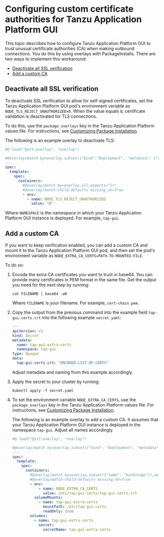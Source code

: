 # Configuring custom certificate authorities for Tanzu Application Platform GUI

This topic describes how to configure Tanzu Application Platform GUI to trust unusual certificate
authorities (CA) when making outbound connections.
You do this by using overlays with PackageInstalls. There are two ways to implement this workaround:

- [Deactivate all SSL verification](#deactivate-ssl)
- [Add a custom CA](#add-custom-ca)

## <a id='deactivate-ssl'></a> Deactivate all SSL verification

To deactivate SSL verification to allow for self-signed certificates, set the
Tanzu Application Platform GUI pod's environment variable as `NODE_TLS_REJECT_UNAUTHORIZED=0`.
When the value equals `0`, certificate validation is deactivated for TLS connections.

To do this, use the `package_overlays` key in the Tanzu Application Platform values file.
For instructions, see [Customizing Package Installation](../customize-package-installation.md).

The following is an example overlay to deactivate TLS:

```yaml
#@ load("@ytt:overlay", "overlay")

#@overlay/match by=overlay.subset({"kind":"Deployment", "metadata": {"name": "server", "namespace": "NAMESPACE"}}),expects="1+"
---
spec:
  template:
    spec:
      containers:
        #@overlay/match by=overlay.all,expects="1+"
        #@overlay/match-child-defaults missing_ok=True
        - env:
          - name: NODE_TLS_REJECT_UNAUTHORIZED
            value: "0"
```

Where `NAMESPACE` is the namespace in which your Tanzu Application Platform GUI instance is deployed.
For example, `tap-gui`.

## <a id='add-custom-ca'></a> Add a custom CA

If you want to keep verification enabled, you can add a custom CA and mount it to the
Tanzu Application Platform GUI pod, and then set the pod's environment variable as
`NODE_EXTRA_CA_CERTS=PATH-TO-MOUNTED-FILE`.

To do so:

1. Encode the extra CA certificates you want to trust in base64.
You can provide many certificates in PEM format in the same file.
Get the output you need for the next step by running:

    ```console
    cat FILENAME | base64 -w0
    ```

    Where `FILENAME` is your filename. For example, `cert-chain.pem`.

1. Copy the output from the previous command into the example field `tap-gui-certs.crt` into the
following example `secret.yaml`:

    ```yaml
    ---
    apiVersion: v1
    kind: Secret
    metadata:
      name: tap-gui-extra-certs
      namespace: tap-gui
    type: Opaque
    data:
      tap-gui-certs.crt: "ENCODED-LIST-OF-CERTS"
    ```

    Adjust metadata and naming from this example accordingly.

1. Apply the secret to your cluster by running:

    ```console
    kubectl apply -f secret.yaml
    ```

1. To set the environment variable `NODE_EXTRA_CA_CERTS`, use the `package_overlays` key in the
Tanzu Application Platform values file.
For instructions, see [Customizing Package Installation](../customize-package-installation.md).

    The following is an example overlay to add a custom CA.
    It assumes that your Tanzu Application Platform GUI instance is deployed in the namespace `tap-gui`.
    Adjust all names accordingly.

    ```yaml
    #@ load("@ytt:overlay", "overlay")

    #@overlay/match by=overlay.subset({"kind": "Deployment", "metadata": {"name": "server", "namespace": "tap-gui"}}), expects="1+"
    ---
    spec:
      template:
        spec:
          containers:
            #@overlay/match by=overlay.subset({"name": "backstage"}),expects="1+"
            #@overlay/match-child-defaults missing_ok=True
            - env:
                - name: NODE_EXTRA_CA_CERTS
                  value: /etc/tap-gui-certs/tap-gui-certs.crt
              volumeMounts:
                - name: tap-gui-extra-certs
                  mountPath: /etc/tap-gui-certs
                  readOnly: true
            volumes:
              - name: tap-gui-extra-certs
                secret:
                  secretName: tap-gui-extra-certs
    ```
